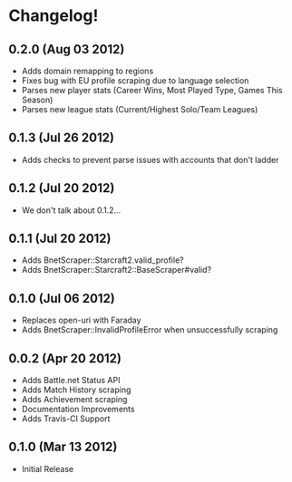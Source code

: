 # Changelog!

## 0.2.0 (Aug 03 2012)

* Adds domain remapping to regions
* Fixes bug with EU profile scraping due to language selection
* Parses new player stats (Career Wins, Most Played Type, Games This Season)
* Parses new league stats (Current/Highest Solo/Team Leagues)

## 0.1.3 (Jul 26 2012)

* Adds checks to prevent parse issues with accounts that don't ladder

## 0.1.2 (Jul 20 2012)

* We don't talk about 0.1.2...

## 0.1.1 (Jul 20 2012)

* Adds BnetScraper::Starcraft2.valid\_profile?
* Adds BnetScraper::Starcraft2::BaseScraper#valid?

## 0.1.0 (Jul 06 2012)

* Replaces open-uri with Faraday
* Adds BnetScraper::InvalidProfileError when unsuccessfully scraping

## 0.0.2 (Apr 20 2012)

* Adds Battle.net Status API
* Adds Match History scraping
* Adds Achievement scraping
* Documentation Improvements
* Adds Travis-CI Support

## 0.1.0 (Mar 13 2012)

* Initial Release
